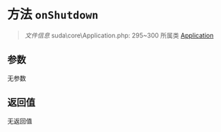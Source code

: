 # 方法 `onShutdown`

> *文件信息* suda\core\Application.php: 295~300
> 所属类 [Application](../Application.md)




## 参数


无参数


## 返回值

无返回值
